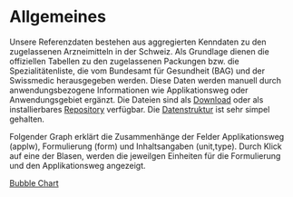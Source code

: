 # Allgemeines

Unsere Referenzdaten bestehen aus aggregierten Kenndaten zu den zugelassenen Arzneimitteln
in der Schweiz. Als Grundlage dienen die offiziellen Tabellen zu den zugelassenen
Packungen bzw. die Spezialitätenliste, die vom Bundesamt für Gesundheit (BAG) und
der Swissmedic herausgegeben werden. Diese Daten werden manuell durch anwendungsbezogene
Informationen wie Applikationsweg oder Anwendungsgebiet ergänzt. Die Dateien sind als
[Download](docs/einleitung?id=download) oder als installierbares [Repository](docs/einleitung?id=repository)
verfügbar. Die [Datenstruktur](docs/einleitung?id=datenstruktur) ist sehr simpel gehalten.

Folgender Graph erklärt die Zusammenhänge der Felder Applikationsweg (applw), Formulierung
(form) und Inhaltsangaben (unit,type). Durch Klick auf eine der Blasen, werden die
jeweilgen Einheiten für die Formulierung und den Applikationsweg angezeigt.

[Bubble Chart](docs/bubble.html ':include :type=iframe width=100% height=850px')
